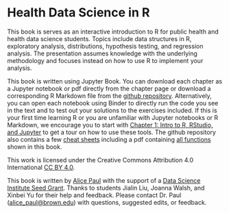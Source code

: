 # Health Data Science in R

This book is serves as an interactive introduction to R for public health and health data science students. Topics include data structures in R, exploratory analysis, distributions, hypothesis testing, and regression analysis. The presentation assumes knowledge with the underlying methodology and focuses instead on how to use R to implement your analysis.  

This book is written using Jupyter Book. You can download each chapter as a Jupyter notebook or pdf directly from the chapter page or download a corresponding R Markdown file from the [github repository](https://github.com/alicepaul/health-data-science-in-r). Alternatively, you can open each notebook using Binder to directly run the code you see in the text and to test out your solutions to the exercises included. If this is your first time learning R or you are unfamiliar with Jupyter notebooks or R Markdown, we encourage you to start with [Chapter 1: Intro to R, RStudio, and Jupyter](book/1_intro_to_r) to get a tour on how to use these tools. The github repository also contains a few [cheat sheets](https://github.com/alicepaul/health-data-science-in-r/tree/main/book/docs) including a pdf containing [all functions](https://github.com/alicepaul/health-data-science-in-r/blob/main/book/docs/functions_cheat_sheet.pdf) shown in this book.

This work is licensed under the Creative Commons Attribution 4.0 International [CC BY 4.0](https://creativecommons.org/licenses/by/4.0/).   

This book is written by [Alice Paul](https://alicepaul.github.io/) with the support of a [Data Science Institute Seed Grant](https://dsi.brown.edu/). Thanks to students Jialin Liu, Joanna Walsh, and Xinbei Yu for their help and feedback. Please contact Dr. Paul (alice_paul@brown.edu) with questions, suggested edits, or feedback.
